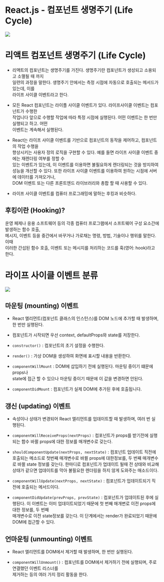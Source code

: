 # React.js - 컴포넌트 생명주기 (Life Cycle)

![](https://velog.velcdn.com/cloudflare/gyumin_2/ba1b4043-2ff7-42ba-a9f0-de5a0326ae6d/react.png)

# 리액트 컴포넌트 생명주기 (Life Cycle)

- 리액트의 컴포넌트는 생명주기를 가진다. 생명주기란 컴포넌트가 생성되고 소용되고 소멸될 때 까지  
  일련의 과정을 말한다. 생명주기 안에서는 측정 시점에 자동으로 호출되는 메서드가 있는데, 이를  
  라이프 사이클 이벤트라고 한다.

- 모든 React 컴포넌트는 라이플 사이클 이벤트가 있다. 라이프사이클 이벤트는 컴포넌트가 수행한  
  작업니다 앞으로 수행할 작업에 따라 특정 시점에 실행된다. 어떤 이벤트는 한 번만 실행되고 하고. 어떤  
  이벤트는 계속해서 실행된다.

- React는 라이프 사이클 이벤트를 기반으로 컴포넌트의 동작을 제어하고, 컴포넌트의 작업 수행을  
  향상시키는 사용자 정의 로직을 구현할 수 있다. 예를 들면 라이프 사이클 이벤트 중에는 재렌더링 여부를 정할 수  
  있는 이벤트가 있는데, 이 이벤트를 이용하면 불필요하게 렌더링되는 것을 방지하여 성능을 개선할 수 있다.
  또한 라이프 사이클 이벤트를 이용하여 원하는 시점에 서버에 데이터를 가져오거나,  
  DOM 이벤트 또는 다른 프론트엔드 라이브러리와 총합 할 때 사용할 수 있다.

- 라이프 사이클 이벤트를 컴퓨터 프로그래밍에 말하는 후킹과 비슷하다.

## 후킹이란 (Hooking)?

운영 페제나 응용 소프트웨어 등의 각종 컴퓨터 프로그램에서 소프트웨어 구성 요소간에 발생하는 함수 호출,  
메시지, 이벤트 등을 중간에서 바꾸거나 가로채는 명령, 방법, 기술이나 행위를 말한다. 이때  
이러한 간섭된 함수 호출, 이벤트 또는 메시지를 처리하는 코드를 훅(영어: hook)라고 한다.

# 라이프 사이클 이벤트 분류

![](https://velog.velcdn.com/cloudflare/gyumin_2/c7e646eb-2229-40f4-97f9-e8b563706da0/150.jpeg)

## 마운팅 (mounting) 이벤트

- React 엘리먼트(컴포넌트 클래스의 인스턴스)를 DOM 노드에 추가할 때 발생하며, 한 번만 실행된다.
- 컴포넌트가 시작되면 우선 context, defaultProps와 state를 저장한다.

- `constructor()` : 컴포넌트의 초기 설정을 수행한다.
- `render()` : 가상 DOM을 생성하여 화면에 표시할 내용을 반환한다.
- `componentWillMount` : DOM에 삽입하기 전에 실행된다. 마운팅 중이기 떄문에 props나  
  state에 접근 할 수 있으나 마운팅 중이기 때문에 이 값을 변경하면 안된다.
- `componentDidMount` : 컴포넌트가 실제 DOM에 추가된 후에 호출됩니다.

## 갱신 (updating) 이벤트

- 속성이나 상태가 변경되어 React 엘리먼트를 업데이트할 때 발생하며, 여러 번 실행된다.

- `componentWillReceiveProps(nextProps)` : 컴포넌트가 props를 받기전에 실행되는 함수 바뀔 props에 대한 정보를 매개변수로 갖는다.

- `shouldComponentUpdate(nextProps, nextState)` : 컴포넌트 업데이트 직전에 호출되는 메소드로 첫번째 매개변수로 바뀔 props에 대한정보를, 두 번째 매개변수로 바뀔 state 정보를 갖는다.
  한마디로 컴포넌트가 업데이트 될때 전 상태와 비교해 상태가 같으면 업데이트를 막아 불필요한 렌더링을 하지 않게 도와주는 매소드이다.

- `componentWillUpdate(nextProps, nextState)` : 컴포넌트가 업데이트되기 직전에 호출되는 메서드이다.

- `componentDidUpdate(prevProps, prevState)` : 컴포넌트가 업데이트된 후에 실행된다.
  이 이벤트는 이미 업데이트되었기 때문에 첫 번째 매개변로 이전 props에 대한 정보를, 두 번째  
  매개변수로 이전 state정보를 갖는다. 이 단계에서는 render가 완료되었기 때문에 DOM에 접근할 수 있다.

## 언마운팅 (unmounting) 이벤트

- React 엘리먼트를 DOM에서 제거할 때 발생하며, 한 번만 실행된다.

- `componentWillUnmount()` : 컴포넌트를 DOM에서 제거하기 전에 실행되며, 주로 연결했던 이벤트 리스너를  
  제거하는 등의 여러 가지 정리 활동을 한다.
